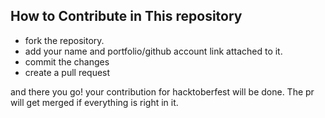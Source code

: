 ## How to Contribute in This repository

- fork the repository.
- add your name and portfolio/github account link attached to it.
- commit the changes 
- create a pull request

and there you go! your contribution for hacktoberfest will be done. The pr will get merged if everything is right in it.
